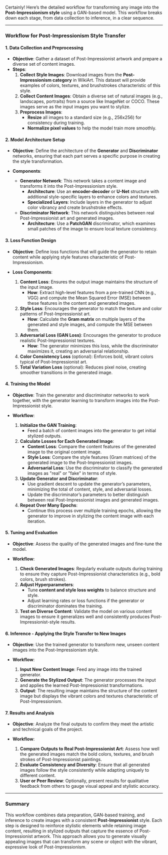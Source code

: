 Certainly! Here’s the detailed workflow for transforming any image into the **Post-Impressionism style** using a GAN-based model. This workflow breaks down each stage, from data collection to inference, in a clear sequence.

---

### Workflow for Post-Impressionism Style Transfer

#### **1. Data Collection and Preprocessing**
   - **Objective**: Gather a dataset of Post-Impressionist artwork and prepare a diverse set of content images.
   - **Steps**:
     1. **Collect Style Images**: Download images from the **Post-Impressionism category** in WikiArt. This dataset will provide examples of colors, textures, and brushstrokes characteristic of this style.
     2. **Collect Content Images**: Obtain a diverse set of natural images (e.g., landscapes, portraits) from a source like ImageNet or COCO. These images serve as the input images you want to stylize.
     3. **Preprocess Images**:
        - **Resize** all images to a standard size (e.g., 256x256) for consistency during training.
        - **Normalize pixel values** to help the model train more smoothly.

#### **2. Model Architecture Setup**

   - **Objective**: Define the architecture of the **Generator** and **Discriminator** networks, ensuring that each part serves a specific purpose in creating the style transformation.

   - **Components**:
     - **Generator Network**: This network takes a content image and transforms it into the Post-Impressionism style.
       - **Architecture**: Use an **encoder-decoder** or **U-Net** structure with additional style-specific layers to enhance colors and textures.
       - **Specialized Layers**: Include layers in the generator to adjust color vibrancy and create brushstroke effects.
     - **Discriminator Network**: This network distinguishes between real Post-Impressionist art and generated images.
       - **Architecture**: Use a **PatchGAN** discriminator, which examines small patches of the image to ensure local texture consistency.

#### **3. Loss Function Design**

   - **Objective**: Define loss functions that will guide the generator to retain content while applying style features characteristic of Post-Impressionism.

   - **Loss Components**:
     1. **Content Loss**: Ensures the output image maintains the structure of the input image.
        - **How**: Extract high-level features from a pre-trained CNN (e.g., VGG) and compute the Mean Squared Error (MSE) between these features in the content and generated images.
     2. **Style Loss**: Encourages the generator to match the texture and color patterns of Post-Impressionist art.
        - **How**: Calculate the **Gram matrix** on multiple layers of the generated and style images, and compute the MSE between them.
     3. **Adversarial Loss (GAN Loss)**: Encourages the generator to produce realistic Post-Impressionist textures.
        - **How**: The generator minimizes this loss, while the discriminator maximizes it, creating an adversarial relationship.
     4. **Color Consistency Loss** (optional): Enforces bold, vibrant colors typical of Post-Impressionist art.
     5. **Total Variation Loss** (optional): Reduces pixel noise, creating smoother transitions in the generated image.

#### **4. Training the Model**

   - **Objective**: Train the generator and discriminator networks to work together, with the generator learning to transform images into the Post-Impressionist style.

   - **Workflow**:
     1. **Initialize the GAN Training**:
        - Feed a batch of content images into the generator to get initial stylized outputs.
     2. **Calculate Losses for Each Generated Image**:
        - **Content Loss**: Compare the content features of the generated image to the original content image.
        - **Style Loss**: Compare the style features (Gram matrices) of the generated image to the Post-Impressionist images.
        - **Adversarial Loss**: Use the discriminator to classify the generated images as "real" or "fake" in terms of style.
     3. **Update Generator and Discriminator**:
        - Use gradient descent to update the generator’s parameters, minimizing the total of content, style, and adversarial losses.
        - Update the discriminator’s parameters to better distinguish between real Post-Impressionist images and generated images.
     4. **Repeat Over Many Epochs**:
        - Continue this process over multiple training epochs, allowing the generator to improve in stylizing the content image with each iteration.

#### **5. Tuning and Evaluation**

   - **Objective**: Assess the quality of the generated images and fine-tune the model.

   - **Workflow**:
     1. **Check Generated Images**: Regularly evaluate outputs during training to ensure they capture Post-Impressionist characteristics (e.g., bold colors, brush strokes).
     2. **Adjust Hyperparameters**:
        - Tune **content and style loss weights** to balance structure and style.
        - Adjust learning rates or loss functions if the generator or discriminator dominates the training.
     3. **Test on Diverse Content**: Validate the model on various content images to ensure it generalizes well and consistently produces Post-Impressionist-style results.

#### **6. Inference - Applying the Style Transfer to New Images**

   - **Objective**: Use the trained generator to transform new, unseen content images into the Post-Impressionism style.

   - **Workflow**:
     1. **Input New Content Image**: Feed any image into the trained generator.
     2. **Generate the Stylized Output**: The generator processes the input and applies the learned Post-Impressionist transformations.
     3. **Output**: The resulting image maintains the structure of the content image but displays the vibrant colors and textures characteristic of Post-Impressionism.

#### **7. Results and Analysis**

   - **Objective**: Analyze the final outputs to confirm they meet the artistic and technical goals of the project.

   - **Workflow**:
     1. **Compare Outputs to Real Post-Impressionist Art**: Assess how well the generated images match the bold colors, textures, and brush strokes of Post-Impressionist paintings.
     2. **Evaluate Consistency and Diversity**: Ensure that all generated images follow the style consistently while adapting uniquely to different content.
     3. **User or Peer Review**: Optionally, present results for qualitative feedback from others to gauge visual appeal and stylistic accuracy.

---

### Summary

This workflow combines data preparation, GAN-based training, and inference to create images with a consistent **Post-Impressionist** style. Each step is designed to reinforce stylistic elements while retaining image content, resulting in stylized outputs that capture the essence of Post-Impressionist artwork. This approach allows you to generate visually appealing images that can transform any scene or object with the vibrant, expressive look of Post-Impressionism.
